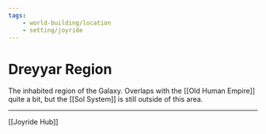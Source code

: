 ```yaml
---
tags:
    - world-building/location 
    - setting/joyride
---
```

# Dreyyar Region

The inhabited region of the Galaxy. Overlaps with the [[Old Human Empire]] quite a bit, but the [[Sol System]] is still outside of this area.

---
[[Joyride Hub]]